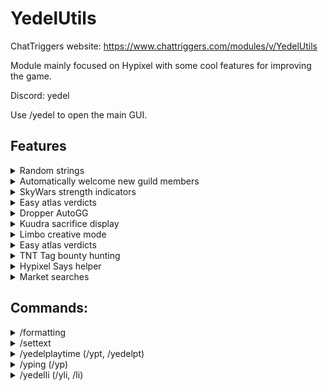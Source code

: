 # YedelUtils

ChatTriggers website: https://www.chattriggers.com/modules/v/YedelUtils

Module mainly focused on Hypixel with some cool features for improving the game. 

Discord: yedel

Use /yedel to open the main GUI.

## Features

<details><summary>Random strings</summary>


When using a random string placeholder in chat, replaces it with a random string. Edit this placeholder in the config

![image](https://github.com/Yedelo/YedelUtils/assets/158670400/0a90fbd0-d37a-4576-9ed7-711814e29665)

</details>

<details><summary>Automatically welcome new guild members</summary>
  
![image](https://github.com/Yedelo/YedelUtils/assets/158670400/4afff3cc-1a16-4cd7-b404-24997de8564f)

</details>

<details><summary>SkyWars strength indicators</summary>

Shows if a player has strength on their nametag.

![image](https://github.com/Yedelo/YedelUtils/assets/158670400/77a67d9f-325f-4b0e-be87-79b0cecf0a2c)
![image](https://github.com/Yedelo/YedelUtils/assets/158670400/f56a105b-0e3b-43c8-887b-df659d10168d)

</details>

<details><summary>Easy atlas verdicts</summary>

Adds keybinds for Atlas that automatically click on the two verdicts. Use at your own risk

![image](https://github.com/Yedelo/YedelUtils/assets/158670400/71924033-62c0-4b33-88db-0a753378eb61)

</details>

<details><summary>Dropper AutoGG</summary>

AutoGG for dropper with customizable delay, will be removed when a trigger for Dropper is added to AutoGG

![image](https://github.com/Yedelo/YedelUtils/assets/158670400/61911e89-6837-4fcd-99b3-18fe3b4c8156)

</details>

<details><summary>Kuudra sacrifice display</summary>

Shows how many coins you need to donate to the Kuudra Believer for the Kuudra Follower Helmet.

![image](https://github.com/Yedelo/YedelUtils/assets/158670400/f4bd934d-a4a9-439e-9bd3-8ebe52c744a7)

</details>

<details><summary>Limbo creative mode</summary>

Sets your gamemode to creative in limbo. Use /lgmc if the check fails

![image](https://github.com/Yedelo/YedelUtils/assets/158670400/a3715c75-dae5-4d69-99d8-d0155ec45906)

</details>

<details><summary>Easy atlas verdicts</summary>

Adds keybinds for Atlas that automatically click on the two verdicts. Use at your own risk

![image](https://github.com/Yedelo/YedelUtils/assets/158670400/71924033-62c0-4b33-88db-0a753378eb61)

</details>



<details><summary>TNT Tag bounty hunting</summary>

This feature is complicated, if you're interested in it check out [my video.](https://www.youtube.com/watch?v=-z_AZR35ozI)

![image](https://github.com/Yedelo/YedelUtils/assets/158670400/e417a29f-820a-4b64-a619-28b7b1874e4b)

</details>

<details><summary>Hypixel Says helper</summary>

Highlights correct items for many tasks as well as other helpful things like blocking wrong clicks (use at your own risk). 

![image](https://github.com/Yedelo/YedelUtils/assets/158670400/165d09c7-a7a0-4923-9a23-5cb6940ef0a0)

</details>

<details><summary>Market searches</summary>

AH/BZ search your currently held item with keybinds, bound to K and L by default. You might have to change categories for auction house searching.

![image](https://github.com/Yedelo/YedelUtils/assets/158670400/3f7c928c-cb72-4a07-a2ce-6ffcae9e2903)
![image](https://github.com/Yedelo/YedelUtils/assets/158670400/e083b729-b451-4ba9-88c8-338d2279d99a)
![image](https://github.com/Yedelo/YedelUtils/assets/158670400/649a9fcc-8ed3-414a-ae40-8746c5a23403)
![image](https://github.com/Yedelo/YedelUtils/assets/158670400/3b23908c-9b60-48f9-acbb-b805f295255e)

</details>







## **Commands:**


<details><summary>/formatting</summary>

Simple command that shows all formatting codes

![image](https://github.com/Yedelo/YedelUtils/assets/158670400/04d19a98-46ab-40c4-8413-ceeda89296c0)

</details>

<details><summary>/settext</summary>

- Adds custom text to the screen, supports new lines with \n. Use /movetext to change the position and /cleartext to remove.

![image](https://github.com/Yedelo/YedelUtils/assets/158670400/127fdc83-8e49-4c87-978b-5661a848560c)

</details>

<details><summary>/yedelplaytime (/ypt, /yedelpt)</summary>

Shows your playtime (hh:mm)

![image](https://github.com/Yedelo/YedelUtils/assets/158670400/40b55846-7a96-4689-ab61-f61ab53cfc00)

</details>

<details><summary>/yping (/yp)</summary>

Estimates your ping with several possible methods. Edit the method used in the config

![image](https://github.com/Yedelo/YedelUtils/assets/158670400/6e232a19-e2da-4d53-a345-8072cc753547)

</details>

<details><summary>/yedelli (/yli, /li)</summary>

Sends you to limbo on hypixel, disconnects on most other servers (says §)

![image](https://github.com/Yedelo/YedelUtils/assets/158670400/87fb4a62-dfe9-4666-bf84-56c60a43fa36)

</details>

